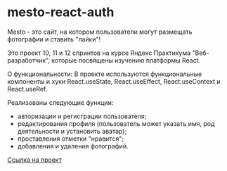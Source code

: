 # mesto-react-auth
Mesto - это сайт, на котором пользователи могут размещать фотографии и ставить "лайки"!

Это проект 10, 11 и 12 спринтов на курсе Яндекс Практикума "Веб-разработчик", которые посвящены изучению платформы React.

О функциональности: 
В проекте используются функциональные компоненты и хуки React.useState, React.useEffect, React.useContext и React.useRef.

Реализованы следующие функции:
- авторизации и регистрации пользователя;
- редактирования профиля (пользователь может указать имя, род деятельности и установить аватар);
- проставления отметки "нравится";
- добавления и удаления фотографий.

[Ссылка на проект](https://evgenia-n.github.io/react-mesto-auth)